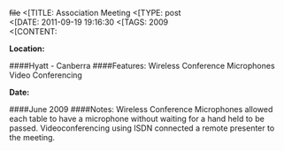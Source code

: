 ~~file~~
<[TITLE: 	Association Meeting	
<[TYPE: 	post	
<[DATE: 	2011-09-19 19:16:30	
<[TAGS: 	2009	
<[CONTENT: 	

**Location:**

####Hyatt - Canberra
####Features:
Wireless Conference Microphones
Video Conferencing

**Date:**

####June 2009
####Notes:
Wireless Conference Microphones allowed each table to have a microphone
without waiting for a hand held to be passed.
Videoconferencing using ISDN connected a remote presenter to the meeting.
















